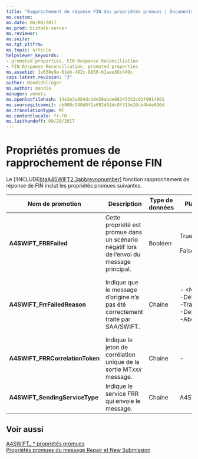 ```yaml
---
title: "Rapprochement de réponse FIN des propriétés promues | Documents Microsoft"
ms.custom: 
ms.date: 06/08/2017
ms.prod: biztalk-server
ms.reviewer: 
ms.suite: 
ms.tgt_pltfrm: 
ms.topic: article
helpviewer_keywords:
- promoted properties, FIN Response Reconciliation
- FIN Response Reconciliation, promoted properties
ms.assetid: 1a638e9e-61eb-482c-8856-b1aea36c449c
caps.latest.revision: "3"
author: MandiOhlinger
ms.author: mandia
manager: anneta
ms.openlocfilehash: 14a3e3a004dcb9e58abde08345352c02f0914801
ms.sourcegitcommit: cb908c540d8f1a692d01dc8f313e16cb4b4e696d
ms.translationtype: MT
ms.contentlocale: fr-FR
ms.lasthandoff: 09/20/2017
---
```

# <a name="fin-response-reconciliation-promoted-properties"></a>Propriétés promues de rapprochement de réponse FIN
Le [!INCLUDE[btaA4SWIFT2.3abbrevnonumber](../../includes/btaa4swift2-3abbrevnonumber-md.md)] fonction rapprochement de réponse de FIN inclut les propriétés promues suivantes.  
  
|Nom de promotion| Description|Type de données|Plage de valeurs|Exemple d’utilisation|  
|-------------------|-----------------|---------------|-----------------|-------------------|  
|**A4SWIFT_FRRFailed**|Cette propriété est promue dans un scénario négatif lors de l’envoi du message principal.|Booléen|True<br /><br /> False|Utilisé dans l’expression de filtre d’un port d’envoi FRR pour envoyer un message ayant échoué vers un gestionnaire personnalisé.|  
|**A4SWIFT_FrrFailedReason**|Indique que le message d’origine n’a pas été correctement traité par SAA/SWIFT.|Chaîne|-   \<NAKErrorCode ><br />-Délai d’attente<br />-TransportError<br />-Delayed_NAK<br />-AbortReceived|Utilisé dans l’expression de filtre d’un port d’envoi FRR pour envoyer un message ayant échoué vers un gestionnaire personnalisé.|  
|**A4SWIFT_FRRCorrelationToken**|Indique le jeton de corrélation unique de la sortie MT*xxx* message.|Chaîne|-|FRR compare cette propriété sur le **MQMD_CorrelID** propriété de contexte de la réponse FIN.|  
|**A4SWIFT_SendingServiceType**|Indique le service FRR qui envoie le message.|Chaîne|A4SWIFT_FrrService|Promue lorsque **A4SWIFT_FRRFailed** est définie sur True.|  
  
## <a name="see-also"></a>Voir aussi  
 [A4SWIFT_ * propriétés promues](../../adapters-and-accelerators/accelerator-swift/a4swift-promoted-properties.md)   
 [Propriétés promues du message Repair et New Submission](../../adapters-and-accelerators/accelerator-swift/message-repair-and-new-submission-promoted-properties.md)